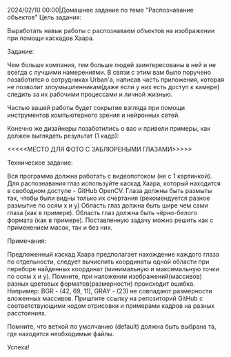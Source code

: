 2024/02/10 00:00|Домашнее задание по теме "Распознавание объектов"
Цель задания:


Выработать навык работы с распознаваем объектов на изображении при помощи каскадов Хаара.

Задание:


Чем больше компания, тем больше людей заинтересованы в ней и не всегда с лучшими намерениями.
В связи с этим вам было поручено позаботится о сотрудниках Urban'а, написав часть приложения, которая не позволит злоумышленникам(даже если у них есть доступ к камере) следить за их рабочими процессами и личной жизнью.

Частью вашей работы будет сокрытие взгляда при помощи инструментов компьютерного зрения и нейронных сетей.

Конечно же дизайнеры позаботились о вас и привели примеры, как должен выглядеть результат (1 кадр):



<<<<<МЕСТО ДЛЯ ФОТО С ЗАБЛЮРЕНЫМИ ГЛАЗАМИ>>>>>



Техническое задание:

Вся программа должна работать с видеопотоком (не с 1 картинкой).
Для распознавания глаз используйте каскад Хаара, который находится в свободном доступе - GitHub OpenCV.
Глаза должны быть размыты так, чтобы были видны только их очертания (рекомендуется разное размытие по осям x и y)
Область глаз должна быть шире чем сами глаза (как в примере).
Область глаз должна быть чёрно-белого формата (как в примере).
Поставленную задачу можно решить как с применением масок, так и без них.

Примечания:

Предложенный каскад Хаара предполагает нахождение каждого глаза по отдельности, следует вычислить координаты одной области при переборе найденных координат (минимальную и максимальную точки по осям x и y).
Помните, при наложении изображений(массивов) разных цветовых форматов(размерности) происходит ошибка. Например: BGR  - (42, 69, 11), GRAY - (23) не совпадают размерности вложенных массивов.
Пришлите ссылку на репозиторий GitHub с соответствующими кодом отрисовки и примерами кадров на разных расстояниях.

Помните, что веткой по умолчанию (default) должна быть выбрана та, где находятся необходимые файлы.

Успеха!